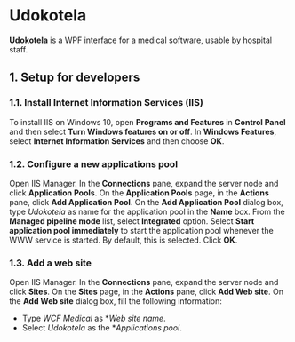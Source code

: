 # Udokotela
**Udokotela** is a WPF interface for a medical software, usable by hospital staff.

## 1. Setup for developers

### 1.1. Install Internet Information Services (IIS)
To install IIS on Windows 10, open **Programs and Features** in **Control Panel** and then select **Turn Windows features on or off**. In **Windows Features**, select **Internet Information Services** and then choose **OK**.

### 1.2. Configure a new applications pool
Open IIS Manager. In the **Connections** pane, expand the server node and click **Application Pools**. On the **Application Pools** page, in the **Actions** pane, click **Add Application Pool**. On the **Add Application Pool** dialog box, type *Udokotela* as name for the application pool in the **Name** box. From the **Managed pipeline mode** list, select **Integrated** option. Select **Start application pool immediately** to start the application pool whenever the WWW service is started. By default, this is selected. Click **OK**.

### 1.3. Add a web site
Open IIS Manager. In the **Connections** pane, expand the server node and click **Sites**. On the **Sites** page, in the **Actions** pane, click **Add Web site**. On the **Add Web site** dialog box, fill the following information:
- Type *WCF Medical* as **Web site name*.
- Select *Udokotela* as the **Applications pool*.
